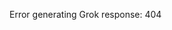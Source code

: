<!-- 
Generated by: grok
Prompt type: default
Generated at: 2025-06-07T11:39:26.626355
-->

Error generating Grok response: 404